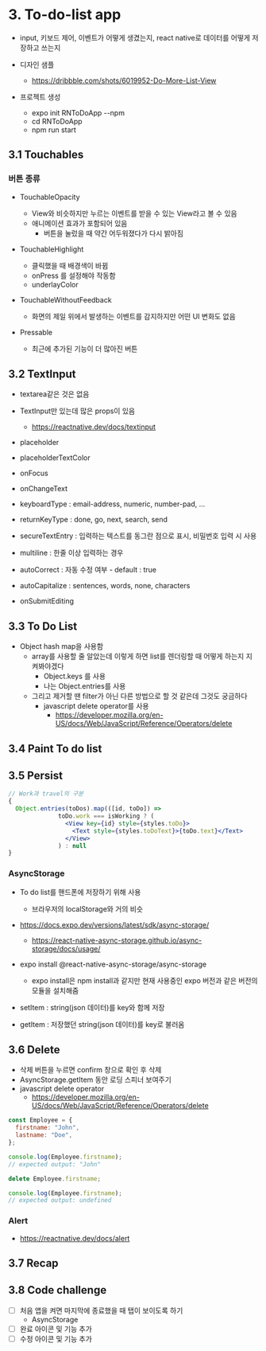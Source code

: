 # 3. To-do-list app

- input, 키보드 제어, 이벤트가 어떻게 생겼는지, react native로 데이터를 어떻게 저장하고 쓰는지
- 디자인 샘플

  - https://dribbble.com/shots/6019952-Do-More-List-View

- 프로젝트 생성
  - expo init RNToDoApp --npm
  - cd RNToDoApp
  - npm run start

## 3.1 Touchables

### 버튼 종류

- TouchableOpacity

  - View와 비슷하지만 누르는 이벤트를 받을 수 있는 View라고 볼 수 있음
  - 애니메이션 효과가 포함되어 있음
    - 버튼을 눌렀을 때 약간 어두워졌다가 다시 밝아짐

- TouchableHighlight

  - 클릭했을 때 배경색이 바뀜
  - onPress 를 설정해야 작동함
  - underlayColor

- TouchableWithoutFeedback

  - 화면의 제일 위에서 발생하는 이벤트를 감지하지만 어떤 UI 변화도 없음

- Pressable
  - 최근에 추가된 기능이 더 많아진 버튼

## 3.2 TextInput

- textarea같은 것은 없음
- TextInput만 있는데 많은 props이 있음

  - https://reactnative.dev/docs/textinput

- placeholder
- placeholderTextColor
- onFocus
- onChangeText
- keyboardType : email-address, numeric, number-pad, ...
- returnKeyType : done, go, next, search, send
- secureTextEntry : 입력하는 텍스트를 동그란 점으로 표시, 비밀번호 입력 시 사용
- multiline : 한줄 이상 입력하는 경우
- autoCorrect : 자동 수정 여부 - default : true
- autoCapitalize : sentences, words, none, characters
- onSubmitEditing

## 3.3 To Do List

- Object hash map을 사용함
  - array를 사용할 줄 알았는데 이렇게 하면 list를 렌더링할 때 어떻게 하는지 지켜봐야겠다
    - Object.keys 를 사용
    - 나는 Object.entries를 사용
  - 그리고 제거할 땐 filter가 아닌 다른 방법으로 할 것 같은데 그것도 궁금하다
    - javascript delete operator를 사용
      - https://developer.mozilla.org/en-US/docs/Web/JavaScript/Reference/Operators/delete

## 3.4 Paint To do list

## 3.5 Persist

```jsx
// Work과 travel의 구분
{
  Object.entries(toDos).map(([id, toDo]) =>
              toDo.work === isWorking ? (
                <View key={id} style={styles.toDo}>
                  <Text style={styles.toDoText}>{toDo.text}</Text>
                </View>
              ) : null
}
```

### AsyncStorage

- To do list를 핸드폰에 저장하기 위해 사용
  - 브라우저의 localStorage와 거의 비슷
- https://docs.expo.dev/versions/latest/sdk/async-storage/
  - https://react-native-async-storage.github.io/async-storage/docs/usage/
- expo install @react-native-async-storage/async-storage

  - expo install은 npm install과 같지만 현재 사용중인 expo 버전과 같은 버전의 모듈을 설치해줌

- setItem : string(json 데이터)를 key와 함께 저장
- getItem : 저장했던 string(json 데이터)를 key로 불러옴

## 3.6 Delete

- 삭제 버튼을 누르면 confirm 창으로 확인 후 삭제
- AsyncStorage.getItem 동안 로딩 스피너 보여주기
- javascript delete operator
  - https://developer.mozilla.org/en-US/docs/Web/JavaScript/Reference/Operators/delete

```js
const Employee = {
  firstname: "John",
  lastname: "Doe",
};

console.log(Employee.firstname);
// expected output: "John"

delete Employee.firstname;

console.log(Employee.firstname);
// expected output: undefined
```

### Alert

- https://reactnative.dev/docs/alert

## 3.7 Recap

## 3.8 Code challenge

- [ ] 처음 앱을 켜면 마지막에 종료했을 때 탭이 보이도록 하기
  - AsyncStorage
- [ ] 완료 아이콘 및 기능 추가
- [ ] 수정 아이콘 및 기능 추가
